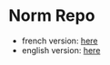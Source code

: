 # Norm Repo
* french version: [here](https://github.com/thmsaurel/my_libs/blob/master/norm/norm.fr.md)
* english version: [here](https://github.com/thmsaurel/my_libs/blob/master/norm/norm.en.md)

